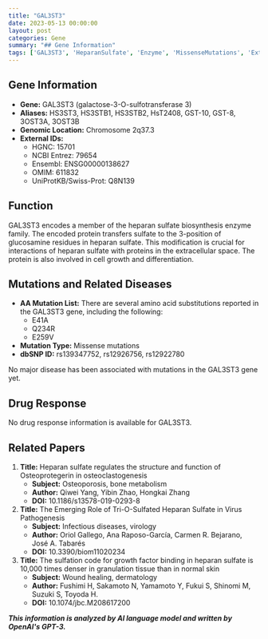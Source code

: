 ```yaml
---
title: "GAL3ST3"
date: 2023-05-13 00:00:00
layout: post
categories: Gene
summary: "## Gene Information"
tags: ['GAL3ST3', 'HeparanSulfate', 'Enzyme', 'MissenseMutations', 'ExtracellularSpace', 'CellDifferentiation', 'Osteoporosis', 'Virology']
---
```


## Gene Information

- **Gene:** GAL3ST3 (galactose-3-O-sulfotransferase 3)
- **Aliases:** HS3ST3, HS3STB1, HS3STB2, HsT2408, GST-10, GST-8, 3OST3A, 3OST3B
- **Genomic Location:** Chromosome 2q37.3
- **External IDs:**
  - HGNC: 15701
  - NCBI Entrez: 79654
  - Ensembl: ENSG00000138627
  - OMIM: 611832
  - UniProtKB/Swiss-Prot: Q8N139

## Function 

GAL3ST3 encodes a member of the heparan sulfate biosynthesis enzyme family. The encoded protein transfers sulfate to the 3-position of glucosamine residues in heparan sulfate. This modification is crucial for interactions of heparan sulfate with proteins in the extracellular space. The protein is also involved in cell growth and differentiation.

## Mutations and Related Diseases

- **AA Mutation List:** There are several amino acid substitutions reported in the GAL3ST3 gene, including the following:
  - E41A
  - Q234R
  - E259V
- **Mutation Type:** Missense mutations
- **dbSNP ID:** rs139347752, rs12926756, rs12922780

No major disease has been associated with mutations in the GAL3ST3 gene yet.

## Drug Response

No drug response information is available for GAL3ST3.

## Related Papers

1. **Title:** Heparan sulfate regulates the structure and function of Osteoprotegerin in osteoclastogenesis
   - **Subject:** Osteoporosis, bone metabolism
   - **Author:** Qiwei Yang, Yibin Zhao, Hongkai Zhang
   - **DOI:** 10.1186/s13578-019-0293-8
2. **Title:** The Emerging Role of Tri-O-Sulfated Heparan Sulfate in Virus Pathogenesis
   - **Subject:** Infectious diseases, virology
   - **Author:** Oriol Gallego, Ana Raposo-García, Carmen R. Bejarano, José A. Tabarés
   - **DOI:** 10.3390/biom11020234 
3. **Title:** The sulfation code for growth factor binding in heparan sulfate is 10,000 times denser in granulation tissue than in normal skin
   - **Subject:** Wound healing, dermatology
   - **Author:** Fushimi H, Sakamoto N, Yamamoto Y, Fukui S, Shinomi M, Suzuki S, Toyoda H.
   - **DOI:** 10.1074/jbc.M208617200

**_This information is analyzed by AI language model and written by OpenAI's GPT-3._**